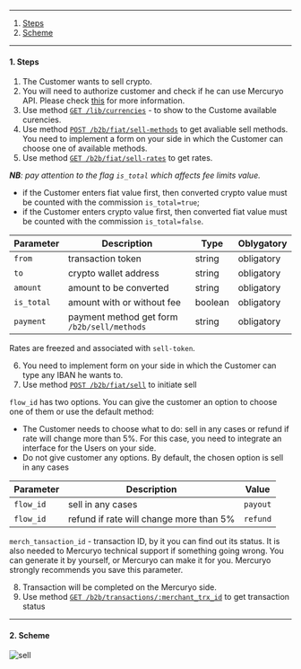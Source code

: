 ***

1. [Steps](README.md#1-steps)
2. [Scheme](README.md#2-scheme)

***

#### 1. Steps

1. The Customer wants to sell crypto.
2. You will need to authorize customer and check if he can use Mercuryo API. Please check [this](https://github.com/mercuryoio/Commercial-API/blob/master/Login/README.md) for more information.
3. Use method [`GET /lib/currencies`](https://sandbox-cryptosaas.mrcr.io/v1.6/comm-docs/index.html#api-Public-PublicCurrencies) - to show to the Custome available curencies.
4. Use method [`POST /b2b/fiat/sell-methods`](https://sandbox-cryptosaas.mrcr.io/v1.6/comm-docs/index.html#api-B2B_Sell-SellMethods) to get avaliable sell methods. You need to implement a form on your side in which the Customer can choose one of available methods.
5. Use method [`GET /b2b/fiat/sell-rates`](https://sandbox-cryptosaas.mrcr.io/v1.6/comm-docs/index.html#api-B2B_Sell-GetSellRate) to get rates.

***NB**: pay attention to the flag `is_total` which affects fee limits value.*

- if the Customer enters fiat value first, then converted crypto value must be counted with the commission `is_total=true`;
- if the Customer enters crypto value first, then converted fiat value must be counted with the commission `is_total=false`.

| Parameter  |  Description  | Type | Oblygatory |
| ------------- | -------------  | -------------  | -------------  |
| `from` | transaction token | string | obligatory |
| `to` | crypto wallet address | string | obligatory |
| `amount` | amount to be converted | string | obligatory |
| `is_total` | amount with or without fee | boolean | obligatory |
| `payment` | payment method get form `/b2b/sell/methods` | string | obligatory |

Rates are freezed and associated with `sell-token`.

6. You need to implement form on your side in which the Customer can type any IBAN he wants to. 
7. Use method [`POST /b2b/fiat/sell`](https://sandbox-cryptosaas.mrcr.io/v1.6/comm-docs/index.html#api-B2B_Sell-Sell) to initiate sell

`flow_id` has two options. You can give the customer an option to choose one of them or use the default method:
- The Customer needs to choose what to do: sell in any cases or refund if rate will change more than 5%. 
For this case, you need to integrate an interface for the Users on your side. 
- Do not give customer any options. By default, the chosen option is sell in any cases

| Parameter | Description | Value |
| ------------- | -------------  | -------------  |
| `flow_id` | sell in any cases | `payout` |
| `flow_id` | refund if rate will change more than 5% | `refund` |

`merch_tansaction_id` - transaction ID, by it you can find out its status. It is also needed to Mercuryo technical support if something going wrong. You can generate it by yourself, or Mercuryo can make it for you. Mercuryo strongly recommends you save this parameter.

8. Transaction will be completed on the Mercuryo side.
9. Use method [`GET /b2b/transactions/:merchant_trx_id`](https://sandbox-cryptosaas.mrcr.io/v1.6/comm-docs/index.html#api-B2B_Sell-SellTransactionStatus) to get transaction status

***

#### 2. Scheme

![sell](https://github.com/mercuryoio/Commercial-API/blob/master/7%20Sell%20IBAN/sell%20IBAN2.png)
